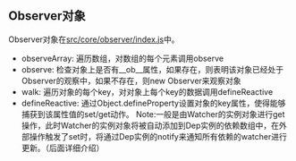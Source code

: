 ## Observer对象

Observer对象在[src/core/observer/index.js](https://github.com/vuejs/vue/blob/v2.5.13/src/core/observer/index.js)中。
- observeArray: 遍历数组，对数组的每个元素调用observe
- observe: 检查对象上是否有__ob__属性，如果存在，则表明该对象已经处于Observer的观察中，如果不存在，则new Observer来观察对象
- walk: 遍历对象的每个key，对对象上每个key的数据调用defineReactive
- defineReactive: 通过Object.defineProperty设置对象的key属性，使得能够捕获到该属性值的set/get动作。
Note:一般是由Watcher的实例对象进行get操作，此时Watcher的实例对象将被自动添加到Dep实例的依赖数组中，在外部操作触发了set时，将通过Dep实例的notify来通知所有依赖的watcher进行更新。（后面详细介绍）
